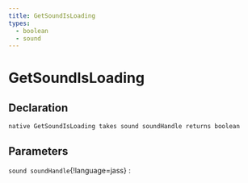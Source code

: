 ```yaml
---
title: GetSoundIsLoading
types:
  - boolean
  - sound
---
```


# GetSoundIsLoading

## Declaration

```jass
native GetSoundIsLoading takes sound soundHandle returns boolean
```

## Parameters
`sound soundHandle`{!language=jass}
: 
